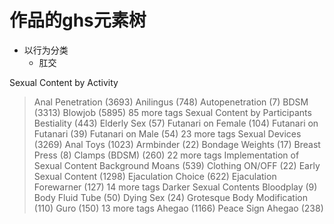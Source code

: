 # 作品的ghs元素树

* 以行为分类
    * 肛交

Sexual Content by Activity
> Anal Penetration (3693)
> Anilingus (748)
> Autopenetration (7)
> BDSM (3313)
> Blowjob (5895)
> 85 more tags
Sexual Content by Participants
> Bestiality (443)
> Elderly Sex (57)
> Futanari on Female (104)
> Futanari on Futanari (39)
> Futanari on Male (54)
> 23 more tags
Sexual Devices (3269)
> Anal Toys (1023)
> Armbinder (22)
> Bondage Weights (17)
> Breast Press (8)
> Clamps (BDSM) (260)
> 22 more tags
Implementation of Sexual Content
> Background Moans (539)
> Clothing ON/OFF (22)
> Early Sexual Content (1298)
> Ejaculation Choice (622)
> Ejaculation Forewarner (127)
> 14 more tags
Darker Sexual Contents
> Bloodplay (9)
> Body Fluid Tube (50)
> Dying Sex (24)
> Grotesque Body Modification (110)
> Guro (150)
> 13 more tags
Ahegao (1166)
> Peace Sign Ahegao (238)